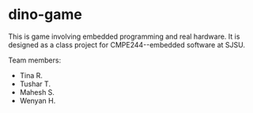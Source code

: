 # dino-game
This is game involving embedded programming and real hardware. It is designed as a class project for CMPE244--embedded software at SJSU.

Team members:
- Tina R.
- Tushar T.
- Mahesh S.
- Wenyan H.
